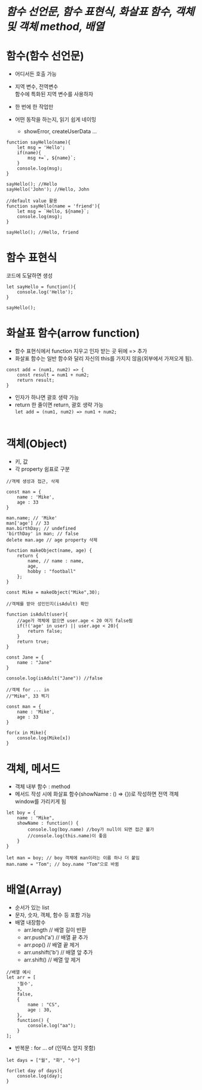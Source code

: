 # _함수 선언문, 함수 표현식, 화살표 함수, 객체 및 객체 method, 배열_

# 함수(함수 선언문)

- 어디서든 호출 가능
- 지역 변수, 전역변수<br>
  함수에 특화된 지역 변수를 사용하자

- 한 번에 한 작업만
- 어떤 동작을 하는지, 읽기 쉽게 네이밍
  - showError, createUserData ...

```
function sayHello(name){
    let msg = 'Hello';
    if(name){
        msg +=`, ${name}`;
    }
    console.log(msg);
}

sayHello(); //Hello
sayHello('John'); //Hello, John

//default value 활용
function sayHello(name = 'friend'){
    let msg = `Hello, ${name}`;
    console.log(msg);
}

sayHello(); //Hello, friend
```

# 함수 표현식

코드에 도달하면 생성

```
let sayHello = function(){
    console.log('Hello');
}

sayHello();
```

# 화살표 함수(arrow function)

- 함수 표현식에서 function 지우고 인자 받는 곳 뒤에 => 추가<br>
- 화살표 함수는 일반 함수와 달리 자신의 this를 가지지 않음(외부에서 가져오게 됨).

```
const add = (num1, num2) => {
    const result = num1 + num2;
    return result;
}
```

- 인자가 하나면 괄호 생략 가능
- return 한 줄이면 return, 괄호 생략 가능<br>
  `let add = (num1, num2) => num1 + num2;`
  <br><br>

# 객체(Object)

- 키, 값
- 각 property 쉼표로 구분

```
//객체 생성과 접근, 삭제

const man = {
    name : 'Mike',
    age : 33
}

man.name; // 'Mike'
man['age'] // 33
man.birthDay; // undefined
'birthDay' in man; // false
delete man.age // age property 삭제
```

```
function makeObject(name, age) {
    return {
        name, // name : name,
        age,
        hobby : "football"
    };
}

const Mike = makeObject("Mike",30);
```

```
//객체를 받아 성인인지(isAdult) 확인

function isAdult(user){
    //age가 객체에 없으면 user.age < 20 여기 false됨
    if(!('age' in user) || user.age < 20){
        return false;
    }
    return true;
}

const Jane = {
    name : "Jane"
}

console.log(isAdult("Jane")) //false
```

```
//객체 for ... in
//"Mike", 33 찍기

const man = {
    name : 'Mike',
    age : 33
}

for(x in Mike){
    console.log(Mike[x])
}
```

# 객체, 메서드

- 객체 내부 함수 : method<br>
- 메서드 작성 시에 화살표 함수(showName : () => {})로 작성하면 전역 객체 window를 가리키게 됨

```
let boy = {
    name : "Mike",
    showName : function() {
        console.log(boy.name) //boy가 null이 되면 접근 불가
        //console.log(this.name)이 좋음
    }
}

let man = boy; // boy 객체에 man이라는 이름 하나 더 붙임
man.name = "Tom"; // boy.name "Tom"으로 바뀜
```

# 배열(Array)

- 순서가 있는 list
- 문자, 숫자, 객체, 함수 등 포함 가능
- 배열 내장함수
  - arr.length // 배열 길이 반환
  - arr.push('a') // 배열 끝 추가
  - arr.pop() // 배열 끝 제거
  - arr.unshift('b') // 배열 앞 추가
  - arr.shift() // 배열 앞 제거

```
//배열 예시
let arr = [
    '철수',
    3,
    false,
    {
        name : "CS",
        age : 30,
    },
    function() {
        console.log("aa");
    }
];
```

- 반복문 : for ... of (인덱스 얻지 못함)

```
let days = ["월", "화", "수"]

for(let day of days){
    console.log(day);
}
```
